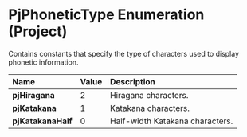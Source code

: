 
# PjPhoneticType Enumeration (Project)

Contains constants that specify the type of characters used to display phonetic information.



|**Name**|**Value**|**Description**|
|:-----|:-----|:-----|
|**pjHiragana**|2|Hiragana characters.|
|**pjKatakana**|1|Katakana characters.|
|**pjKatakanaHalf**|0|Half-width Katakana characters.|
